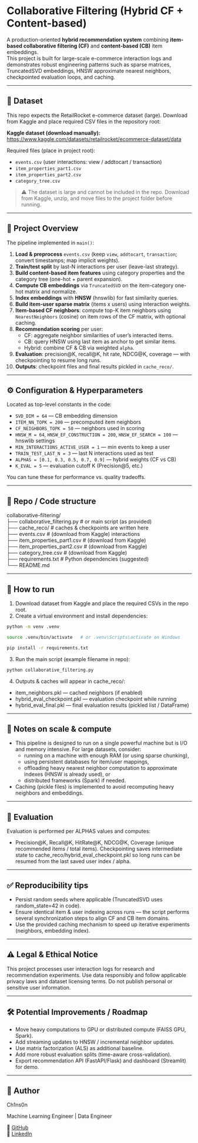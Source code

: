 # Collaborative Filtering (Hybrid CF + Content-based)

A production-oriented **hybrid recommendation system** combining **item-based collaborative filtering (CF)** and **content-based (CB)** item embeddings.  
This project is built for large-scale e-commerce interaction logs and demonstrates robust engineering patterns such as sparse matrices, TruncatedSVD embeddings, HNSW approximate nearest neighbors, checkpointed evaluation loops, and caching.

---

## 🔗 Dataset

This repo expects the RetailRocket e-commerce dataset (large). Download from Kaggle and place required CSV files in the repository root:

**Kaggle dataset (download manually):**  
https://www.kaggle.com/datasets/retailrocket/ecommerce-dataset/data

Required files (place in project root):
- `events.csv` (user interactions: view / addtocart / transaction)
- `item_properties_part1.csv`
- `item_properties_part2.csv`
- `category_tree.csv`

> ⚠️ The dataset is large and cannot be included in the repo. Download from Kaggle, unzip, and move files to the project folder before running.

---

## 🧠 Project Overview

The pipeline implemented in `main()`:

1. **Load & preprocess** `events.csv` (keep `view`, `addtocart`, `transaction`; convert timestamps; map implicit weights).  
2. **Train/test split** by last-N interactions per user (leave-last strategy).  
3. **Build content-based item features** using category properties and the category tree (one-hot + parent expansion).  
4. **Compute CB embeddings** via `TruncatedSVD` on the item-category one-hot matrix and normalize.  
5. **Index embeddings** with **HNSW** (hnswlib) for fast similarity queries.  
6. **Build item-user sparse matrix** (items x users) using interaction weights.  
7. **Item-based CF neighbors**: compute top-K item neighbors using `NearestNeighbors` (cosine) on item rows of the CF matrix, with optional caching.  
8. **Recommendation scoring** per user:
   - CF: aggregate neighbor similarities of user’s interacted items.
   - CB: query HNSW using last item as anchor to get similar items.
   - Hybrid: combine CF & CB via weighted `alpha`.
9. **Evaluation**: precision@K, recall@K, hit rate, NDCG@K, coverage — with checkpointing to resume long runs.  
10. **Outputs**: checkpoint files and final results pickled in `cache_reco/`.

---

## ⚙️ Configuration & Hyperparameters

Located as top-level constants in the code:

- `SVD_DIM = 64` — CB embedding dimension
- `ITEM_NN_TOPK = 200` — precomputed item neighbors
- `CF_NEIGHBORS_TOPK = 50` — neighbors used in scoring
- `HNSW_M = 64`, `HNSW_EF_CONSTRUCTION = 200`, `HNSW_EF_SEARCH = 100` — hnswlib settings
- `MIN_INTERACTIONS_ACTIVE_USER = 1` — min events to keep a user
- `TRAIN_TEST_LAST_N = 3` — last N interactions used as test
- `ALPHAS = [0.1, 0.3, 0.5, 0.7, 0.9]` — hybrid weights (CF vs CB)
- `K_EVAL = 5` — evaluation cutoff K (Precision@5, etc.)

You can tune these for performance vs. quality tradeoffs.

---

## 📁 Repo / Code structure

collaborative-filtering/  
├── collaborative_filtering.py # or main script (as provided)  
├── cache_reco/ # caches & checkpoints are written here  
├── events.csv # (download from Kaggle) interactions  
├── item_properties_part1.csv # (download from Kaggle)  
├── item_properties_part2.csv # (download from Kaggle)  
├── category_tree.csv # (download from Kaggle)  
├── requirements.txt # Python dependencies (suggested)  
└── README.md

---

## 🚀 How to run

1. Download dataset from Kaggle and place the required CSVs in the repo root.  
2. Create a virtual environment and install dependencies:

```bash
python -m venv .venv
```

```bash
source .venv/bin/activate   # or .venv\Scripts\activate on Windows
```

```bash
pip install -r requirements.txt
```

3. Run the main script (example filename in repo):

```bash
python collaborative_filtering.py
```

4. Outputs & caches will appear in cache_reco/:  
- item_neighbors.pkl — cached neighbors (if enabled)
- hybrid_eval_checkpoint.pkl — evaluation checkpoint while running
- hybrid_eval_final.pkl — final evaluation results (pickled list / DataFrame)

---

## 📌 Notes on scale & compute

- This pipeline is designed to run on a single powerful machine but is I/O and memory intensive. For large datasets, consider:
    -  running on a machine with enough RAM (or using sparse chunking),
    - using persistent databases for item/user mappings,
    - offloading heavy nearest neighbor computation to approximate indexes (HNSW is already used), or
    - distributed frameworks (Spark) if needed.
- Caching (pickle files) is implemented to avoid recomputing heavy neighbors and embeddings.

---

## 🧪 Evaluation

Evaluation is performed per ALPHAS values and computes:
- Precision@K, Recall@K, HitRate@K, NDCG@K, Coverage (unique recommended items / total items).
Checkpointing saves intermediate state to cache_reco/hybrid_eval_checkpoint.pkl so long runs can be resumed from the last saved user index / alpha.

---

## ✅ Reproducibility tips

- Persist random seeds where applicable (TruncatedSVD uses random_state=42 in code).
- Ensure identical item & user indexing across runs — the script performs several synchronization steps to align CF and CB item domains.
- Use the provided caching mechanism to speed up iterative experiments (neighbors, embedding index).

---

## ⚠️ Legal & Ethical Notice

This project processes user interaction logs for research and recommendation experiments. Use data responsibly and follow applicable privacy laws and dataset licensing terms. Do not publish personal or sensitive user information.

---

## 🛠️ Potential Improvements / Roadmap

- Move heavy computations to GPU or distributed compute (FAISS GPU, Spark).
- Add streaming updates to HNSW / incremental neighbor updates.
- Use matrix factorization (ALS) as additional baseline.
- Add more robust evaluation splits (time-aware cross-validation).
- Export recommendation API (FastAPI/Flask) and dashboard (Streamlit) for demo.

---

## 👤 Author

Ch1ns0n

Machine Learning Engineer | Data Engineer

🔗 [GitHub](https://github.com/ch1ns0n)  
💼 [LinkedIn](https://www.linkedin.com/in/samuelchinson)